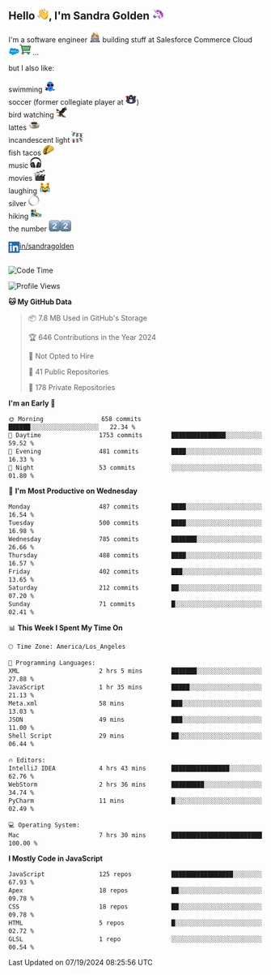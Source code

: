 ## Hello <img src="./static/emoji/wave.png" width="22" />, I'm Sandra Golden <img src="./static/emoji/unicorn-face.png" width="22" />

I'm a software engineer <img src="./static/emoji/female-technologist.png" width="22" /> building stuff at Salesforce Commerce Cloud <img src="./static/emoji/salesforce.png" width="22" /><img src="./static/emoji/commerce-cloud.png" width="22" />&nbsp;...

but I also like:<br/><br/>
swimming <img alt="swimming" src="./static/emoji/keep-swimming.png" width="22" /><br/>
soccer  (former collegiate player at <img src="./static/emoji/auburn.png" width="22" />)<br/>
bird watching <img src="./static/emoji/eagle.png" width="22" /><br/>
lattes <img src="./static/emoji/coffee.png" width="22" /><br/>
incandescent light <img src="./static/emoji/lights.png" width="22" /><br/>
fish tacos <img src="./static/emoji/taco.png" width="22" /><br/>
music <img src="./static/emoji/headphones.png" width="22" /><br/>
movies <img src="./static/emoji/movie-clapper.png" width="22" /><br/>
laughing <img src="./static/emoji/joy-cat.png" width="22" /><br/>
silver <img src="./static/emoji/silver-hoop.png" width="22" /><br/>
hiking <img src="./static/emoji/hiker.png" width="22" /><br/>
the number <img src="./static/emoji/two.png" width="22" /><img src="./static/emoji/two.png" width="22" />
<br/><br/>
<img align="left" alt="Sandra Golden | LinkedIn" width="22px" src="./static/emoji/linkedin.png" /> <a href="https://www.linkedin.com/in/sandragolden/">in/sandragolden</a>
<br/><br/>
<!--START_SECTION:waka-->
![Code Time](http://img.shields.io/badge/Code%20Time-463%20hrs%205%20mins-blue)

![Profile Views](http://img.shields.io/badge/Profile%20Views-0-blue)

**🐱 My GitHub Data** 

> 📦 7.8 MB Used in GitHub's Storage 
 > 
> 🏆 646 Contributions in the Year 2024
 > 
> 🚫 Not Opted to Hire
 > 
> 📜 41 Public Repositories 
 > 
> 🔑 178 Private Repositories 
 > 
**I'm an Early 🐤** 

```text
🌞 Morning                658 commits         ██████░░░░░░░░░░░░░░░░░░░   22.34 % 
🌆 Daytime                1753 commits        ███████████████░░░░░░░░░░   59.52 % 
🌃 Evening                481 commits         ████░░░░░░░░░░░░░░░░░░░░░   16.33 % 
🌙 Night                  53 commits          ░░░░░░░░░░░░░░░░░░░░░░░░░   01.80 % 
```
📅 **I'm Most Productive on Wednesday** 

```text
Monday                   487 commits         ████░░░░░░░░░░░░░░░░░░░░░   16.54 % 
Tuesday                  500 commits         ████░░░░░░░░░░░░░░░░░░░░░   16.98 % 
Wednesday                785 commits         ███████░░░░░░░░░░░░░░░░░░   26.66 % 
Thursday                 488 commits         ████░░░░░░░░░░░░░░░░░░░░░   16.57 % 
Friday                   402 commits         ███░░░░░░░░░░░░░░░░░░░░░░   13.65 % 
Saturday                 212 commits         ██░░░░░░░░░░░░░░░░░░░░░░░   07.20 % 
Sunday                   71 commits          █░░░░░░░░░░░░░░░░░░░░░░░░   02.41 % 
```


📊 **This Week I Spent My Time On** 

```text
🕑︎ Time Zone: America/Los_Angeles

💬 Programming Languages: 
XML                      2 hrs 5 mins        ███████░░░░░░░░░░░░░░░░░░   27.88 % 
JavaScript               1 hr 35 mins        █████░░░░░░░░░░░░░░░░░░░░   21.13 % 
Meta.xml                 58 mins             ███░░░░░░░░░░░░░░░░░░░░░░   13.03 % 
JSON                     49 mins             ███░░░░░░░░░░░░░░░░░░░░░░   11.00 % 
Shell Script             29 mins             ██░░░░░░░░░░░░░░░░░░░░░░░   06.44 % 

🔥 Editors: 
IntelliJ IDEA            4 hrs 43 mins       ████████████████░░░░░░░░░   62.76 % 
WebStorm                 2 hrs 36 mins       █████████░░░░░░░░░░░░░░░░   34.74 % 
PyCharm                  11 mins             █░░░░░░░░░░░░░░░░░░░░░░░░   02.49 % 

💻 Operating System: 
Mac                      7 hrs 30 mins       █████████████████████████   100.00 % 
```

**I Mostly Code in JavaScript** 

```text
JavaScript               125 repos           █████████████████░░░░░░░░   67.93 % 
Apex                     18 repos            ██░░░░░░░░░░░░░░░░░░░░░░░   09.78 % 
CSS                      18 repos            ██░░░░░░░░░░░░░░░░░░░░░░░   09.78 % 
HTML                     5 repos             █░░░░░░░░░░░░░░░░░░░░░░░░   02.72 % 
GLSL                     1 repo              ░░░░░░░░░░░░░░░░░░░░░░░░░   00.54 % 
```




 Last Updated on 07/19/2024 08:25:56 UTC
<!--END_SECTION:waka-->
